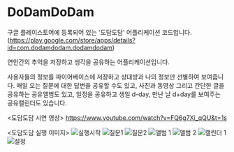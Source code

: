 # DoDamDoDam
구글 플레이스토어에 등록되어 있는 '도담도담' 어플리케이션 코드입니다. 
(https://play.google.com/store/apps/details?id=com.dodamdodam.dodamdodam)

연인간의 추억을 저장하고 생각을 공유하는 어플리케이션입니다.

사용자들의 정보를 파이어베이스에 저장하고 상대방과 나의 정보만 선별하여 보여줍니다.
매일 오는 질문에 대한 답변을 공유할 수도 있고,
사진과 동영상 그리고 간단한 글을 공유하는 공유앨범도 있고,
일정을 공유하고 생일 d-day, 만난 날 d+day를 보여주는 공유캘린더도 있습니다.


<도담도담 시연 영상>
https://www.youtube.com/watch?v=FQ6g7Xi_qQU&t=1s

<도담도담 실행 이미지>
![실행시작](https://user-images.githubusercontent.com/90952132/224460605-b1dc635e-5b51-4009-80e8-f18d9488ad05.jpg)
![질문1](https://user-images.githubusercontent.com/90952132/224460609-292cf5b2-fe3c-456e-8747-1e576b32d99f.jpg)
![질문2](https://user-images.githubusercontent.com/90952132/224460611-cc9f5194-a90f-471a-9cfc-47ae21110ddd.jpg)
![앨범 1](https://user-images.githubusercontent.com/90952132/224460614-27bb4aa3-8a18-49b8-9485-436673b8e195.jpg)
![앨범 2](https://user-images.githubusercontent.com/90952132/224460617-44e43d10-9960-4982-9ab3-15d55da72acf.jpg)
![캘린더 1](https://user-images.githubusercontent.com/90952132/224460619-3e6ff7f0-715f-4000-be4c-a12a74b44443.jpg)
![설정](https://user-images.githubusercontent.com/90952132/224460624-73c6a003-e1ac-4148-89d9-52072e2b45bb.jpg)
